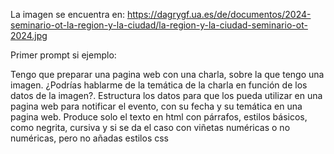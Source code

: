 La imagen se encuentra en: https://dagrygf.ua.es/de/documentos/2024-seminario-ot-la-region-y-la-ciudad/la-region-y-la-ciudad-seminario-ot-2024.jpg

Primer prompt si ejemplo:

Tengo que preparar una pagina web con una charla, sobre la que tengo una imagen. ¿Podrías hablarme de la temática de la charla en función de los datos de la imagen?. 
Estructura los datos para que los pueda utilizar en una pagina web para notificar el evento, con su fecha y su temática en una pagina web. Produce solo el texto en html con párrafos, estilos básicos, como negrita, cursiva y si se da el caso con viñetas numéricas o no numéricas, pero no añadas estilos css
